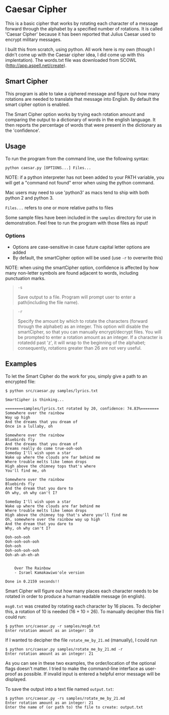 # Caesar Cipher
This is a basic cipher that works by rotating each character of a message forward through the alphabet
by a specified number of rotations. It is called 'Caesar Cipher' because it has been reported that
Julius Caesar used to encrypt military messages.

I built this from scratch, using python. All work here is my own (though I didn't come up with the
Caesar cipher idea, I did come up with this implentation). The words.txt file was downloaded from SCOWL (http://app.aspell.net/create).

## Smart Cipher
This program is able to take a ciphered message and figure out how many rotations are needed to translate
that message into English. By default the smart cipher option is enabled.

The Smart Cipher option works by trying each rotation amount and comparing the output to a dictionary
of words in the english language. It then reports the percentage of words that were present in the dictionary as the 'confidence'.
## Usage
To run the program from the command line, use the following syntax:
```
python caesar.py [OPTIONS...] Files... 
```

NOTE: if a python interpreter has not been added to your PATH variable, you will get a "command not found" error when using the python command. 

Mac users may need to use 'python3' as macs tend to ship with both python 2 and python 3.

`Files...` refers to one or more relative paths to files

Some sample files have been included in the `samples` directory for use in demonstration. Feel free to run the program with those files as input!

### Options
- Options are case-sensitive in case future capital letter options are added
- By default, the smartCipher option will be used (use `-r` to overwrite this)

NOTE: when using the smartCipher option, confidence is affected by how many non-letter symbols are found adjacent to words, including punctuation marks.<br>

>`-s`
>
>Save output to a file. Program will prompt user to enter a path(including the file name).<br>

>`-r`
>
>Specify the amount by which to rotate the characters (forward through the alphabet) as an integer. This option will disable the smartCipher, so that you can manually encrypt/decrypt files. You will be prompted to enter a rotation amount as an integer. If a character is rotatedd past 'z', it will wrap to the beginning of the alphabet; consequently, rotations greater than 26 are not very useful.



## Examples
To let the Smart Cipher do the work for you, simply give a path to an encrypted file:
```
$ python src/caesar.py samples/lyrics.txt

SmartCipher is thinking...

========samples/lyrics.txt rotated by 20, confidence: 74.83%========
Somewhere over the rainbow
Way up high
And the dreams that you dream of
Once in a lullaby, oh

Somewhere over the rainbow
Bluebirds fly
And the dreams that you dream of
Dreams really do come true-ooh-ooh
Someday I'll wish upon a star
Wake up where the clouds are far behind me
Where trouble melts like lemon drops
High above the chimney tops that's where
You'll find me, oh

Somewhere over the rainbow
Bluebirds fly
And the dream that you dare to
Oh why, oh why can't I?

Someday I'll wish upon a star
Wake up where the clouds are far behind me
Where trouble melts like lemon drops
High above the chimney top that's where you'll find me
Oh, somewhere over the rainbow way up high
And the dream that you dare to
Why, oh why can't I?

Ooh-ooh-ooh
Ooh-ooh-ooh-ooh
Ooh-ooh
Ooh-ooh-ooh-ooh
Ooh-ah-ah-eh-ah


    Over The Rainbow
    - Israel Kamakawiwo'ole version

Done in 0.2159 seconds!!
```
Smart Cipher will figure out how many places each character needs to be rotated in order to produce
a human readable message (in english).

`msg0.txt` was created by rotating each character by 16 places. To decipher this, a rotation of 10 is needed (16 + 10 = 26). To manually decipher this file I could run:
```
$ python src/caesar.py -r samples/msg0.txt
Enter rotation amount as an integer: 10
```

If I wanted to decipher the file `rotate_me_by_21.md` (manually), I could run
```
$ python src/caesar.py samples/rotate_me_by_21.md -r
Enter rotation amount as an integer: 21
```
As you can see in these two examples, the order/location of the optional flags doesn't matter. I tried to make the command-line 
interface as user-proof as possible. If invalid input is entered a helpful error message will be
displayed.

To save the output into a text file named `output.txt`:
```
$ python src/caesar.py -rs samples/rotate_me_by_21.md
Enter rotation amount as an integer: 21
Enter the name of (or path to) the file to create: output.txt

```

